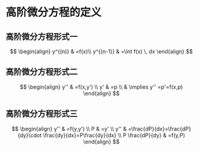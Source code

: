 # 高阶微分方程的定义
## 高阶微分方程形式一
$$
\begin{align}
y^{(n)} & =f(x)\\
y^{(n-1)} & =\int f(x) \, dx 
\end{align}
$$
## 高阶微分方程形式二
$$
\begin{align}
y'' & =f(x,y') \\
y' & =p \\
 & \implies y'' =p'=f(x,p)
\end{align}
$$

## 高阶微分方程形式三

$$
\begin{align}
y'' & =f(y,y') \\
P & =y' \\
y'' & =\frac{dP}{dx}=\frac{dP}{dy}\cdot \frac{dy}{dx}=P\frac{dy}{dx} \\
P \frac{dP}{dy} & =f(y,P)
\end{align}
$$
